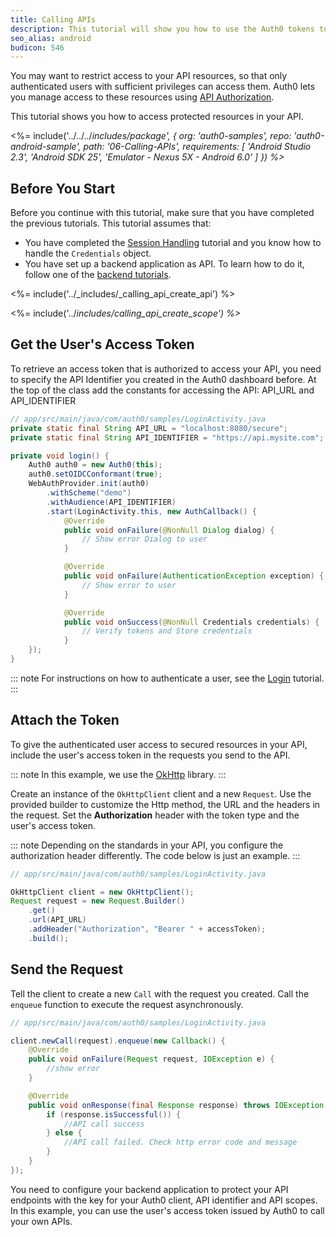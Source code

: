 ```yaml
---
title: Calling APIs
description: This tutorial will show you how to use the Auth0 tokens to make authenticated API calls.
seo_alias: android
budicon: 546
---
```


You may want to restrict access to your API resources, so that only authenticated users with sufficient privileges can access them. Auth0 lets you manage access to these resources using [API Authorization](/api-auth).

This tutorial shows you how to access protected resources in your API.


<%= include('../../../_includes/_package', {
  org: 'auth0-samples',
  repo: 'auth0-android-sample',
  path: '06-Calling-APIs',
  requirements: [
    'Android Studio 2.3',
    'Android SDK 25',
    'Emulator - Nexus 5X - Android 6.0'
  ]
}) %>__

## Before You Start

Before you continue with this tutorial, make sure that you have completed the previous tutorials. This tutorial assumes that:
* You have completed the [Session Handling](/quickstart/native/android/03-session-handling) tutorial and you know how to handle the `Credentials` object.
* You have set up a backend application as API. To learn how to do it, follow one of the [backend tutorials](/quickstart/backend).


<%= include('../_includes/_calling_api_create_api') %>

<%= include('../_includes/_calling_api_create_scope') %>__


## Get the User's Access Token

To retrieve an access token that is authorized to access your API, you need to specify the API Identifier you created in the Auth0 dashboard before. At the top of the class add the constants for accessing the API: API_URL and API_IDENTIFIER

```java
// app/src/main/java/com/auth0/samples/LoginActivity.java
private static final String API_URL = "localhost:8080/secure";
private static final String API_IDENTIFIER = "https://api.mysite.com";

private void login() {
    Auth0 auth0 = new Auth0(this);
    auth0.setOIDCConformant(true);
    WebAuthProvider.init(auth0)
        .withScheme("demo")
        .withAudience(API_IDENTIFIER)
        .start(LoginActivity.this, new AuthCallback() {
            @Override
            public void onFailure(@NonNull Dialog dialog) {
                // Show error Dialog to user
            }

            @Override
            public void onFailure(AuthenticationException exception) {
                // Show error to user
            }

            @Override
            public void onSuccess(@NonNull Credentials credentials) {
                // Verify tokens and Store credentials
            }
    });
}
```

::: note
For instructions on how to authenticate a user, see the [Login](/quickstart/native/android/00-login) tutorial.
:::

## Attach the Token

To give the authenticated user access to secured resources in your API, include the user's access token in the requests you send to the API.

::: note
In this example, we use the [OkHttp](https://github.com/square/okhttp) library.
:::

Create an instance of the `OkHttpClient` client and a new `Request`. Use the provided builder to customize the Http method, the URL and the headers in the request. Set the **Authorization** header with the token type and the user's access token.

::: note
Depending on the standards in your API, you configure the authorization header differently. The code below is just an example.
:::


```java
// app/src/main/java/com/auth0/samples/LoginActivity.java

OkHttpClient client = new OkHttpClient();
Request request = new Request.Builder()
    .get()
    .url(API_URL)
    .addHeader("Authorization", "Bearer " + accessToken);
    .build();
```

## Send the Request

Tell the client to create a new `Call` with the request you created. Call the `enqueue` function to execute the request asynchronously.

```java
// app/src/main/java/com/auth0/samples/LoginActivity.java

client.newCall(request).enqueue(new Callback() {
    @Override
    public void onFailure(Request request, IOException e) {
        //show error
    }

    @Override
    public void onResponse(final Response response) throws IOException {
        if (response.isSuccessful()) {
            //API call success
        } else {
            //API call failed. Check http error code and message
        }
    }
});
```

You need to configure your backend application to protect your API endpoints with the key for your Auth0 client, API identifier and API scopes. In this example, you can use the user's access token issued by Auth0 to call your own APIs.
